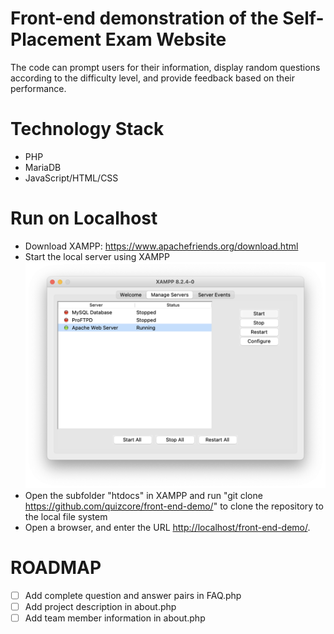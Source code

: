 # Front-end demonstration of the Self-Placement Exam Website
The code can prompt users for their information, display random questions according to the difficulty level, and provide feedback based on their performance.

# Technology Stack
* PHP
* MariaDB
* JavaScript/HTML/CSS

# Run on Localhost
* Download XAMPP: https://www.apachefriends.org/download.html
* Start the local server using XAMPP
![XAMPP Setup Screenshot](/doc/LocalHostXAMPPSetup.png)
* Open the subfolder "htdocs" in XAMPP and run "git clone https://github.com/quizcore/front-end-demo/" to clone the repository to the local file system
* Open a browser, and enter the URL [http://localhost/front-end-demo/](http://localhost/front-end-demo/).

# ROADMAP
* [ ] Add complete question and answer pairs in FAQ.php
* [ ] Add project description in about.php
* [ ] Add team member information in about.php
